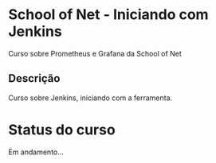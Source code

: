# School of Net - Iniciando com Jenkins
Curso sobre Prometheus e Grafana da School of Net

## Descrição

Curso sobre Jenkins, iniciando com a ferramenta.

# Status do curso

Em andamento...